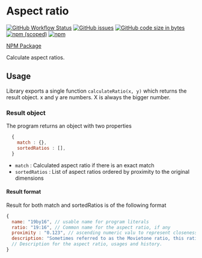 # Aspect ratio

[![GitHub Workflow Status](https://img.shields.io/github/workflow/status/shubhranshu/aspect-ratio/Build)](https://github.com/shubhranshu/aspect-ratio/actions?query=workflow%3ABuild)
[![GitHub issues](https://img.shields.io/github/issues/shubhranshu/aspect-ratio?style=flat)](https://github.com/shubhranshu/aspect-ratio/issues)
[![GitHub code size in bytes](https://img.shields.io/github/languages/code-size/shubhranshu/aspect-ratio)](https://github.com/shubhranshu/aspect-ratio)
[![npm (scoped)](https://img.shields.io/npm/v/@stubbydigits/aspect-ratio)](https://www.npmjs.com/package/@stubbydigits/aspect-ratio)
[![npm](https://img.shields.io/npm/dt/@stubbydigits/aspect-ratio)](https://www.npmjs.com/package/@stubbydigits/aspect-ratio)

[NPM Package](https://www.npmjs.com/package/@stubbydigits/aspect-ratio)

Calculate aspect ratios.

## Usage

Library exports a single function `calculateRatio(x, y)` which returns the result object.
x and y are numbers. X is always the bigger number.

### Result object

The program returns an object with two properties

```javascript
  {
    match : {},
    sortedRatios : [],
  }
```

- ```match``` : Calculated aspect ratio if there is an exact match
- ```sortedRatios``` : List of aspect ratios ordered by proximity to the original dimensions

#### Result format

Result for both match and sortedRatios is of the following format

```javascript
{
  name: "19by16", // usable name for program literals
  ratio: "19:16", // Common name for the aspect ratio, if any
  proximity : "0.123", // ascending numeric valu to represent closeness to the dimensions provided
  description: "Sometimes referred to as the Movietone ratio, this ratio was used briefly during the transitional period when the film industry was converting to sound, from 1926 to 1932 approx. It is produced by superimposing an optical soundtrack over a full-gate 1.3 aperture in printing, resulting in an almost square image. Films shot in this ratio are often projected or transferred to video incorrectly using a 1.37 mask or squashed to 1.37. Examples of films shot in the Movietone ratio include Sunrise, M, Hallelujah! and The Lighthouse."
  // Description for the aspect ratio, usages and history.
}
```
